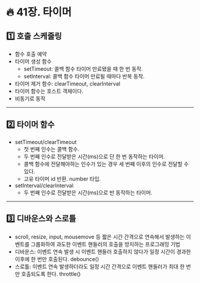 # :fire: 41장. 타이머

## :one: 호출 스케줄링

- 함수 호출 예약
- 타이머 생성 함수
  - setTimeout: 콜백 함수 타이머 만료됐을 때 한 번 동작.
  - setInterval: 콜백 함수 타이머 만료될 때마다 반복 동작.
- 타이머 제거 함수: clearTimeout, clearInterval
- 타이머 함수는 호스트 객체이다.
- 비동기로 동작

---

## :two: 타이머 함수

- setTimeout/clearTimeout
  - 첫 번째 인수는 콜백 함수. 
  - 두 번째 인수로 전달받은 시간(ms)으로 단 한 번 동작하는 타이머.
  - 콜백 함수에 전달해야하는 인수가 있는 경우 세 번째 이후의 인수로 전달할 수 있다.
  - 고유 타이머 id 반환. number 타입.
- setInterval/clearInterval
  - 두 번째 인수로 전달받은 시간(ms)으로 반 동작하는 타이머.

---

## :three: 디바운스와 스로틀

- scroll, resize, input, mousemove 등 짧은 시간 간격으로 연속해서 발생하는 이벤트를 그룹화하여 과도한 이벤트 핸들러의 호출을 방지하는 프로그래밍 기법
- 디바운스: 이벤트 연속 발생 시 이벤트 핸들러 호출하지 않다가 일정 시간이 경과한 이후에 한 번만 호출된다. debounce()
- 스로틀: 이벤트 연속 발생하더라도 일정 시간 간격으로 이벤트 핸들러가 최대 한 번만 호출되도록 한다. throttle()

